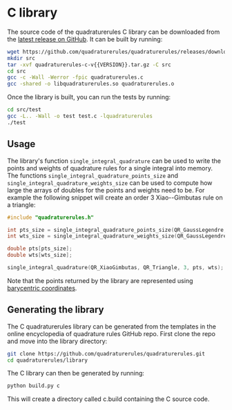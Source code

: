 # C library

The source code of the quadraturerules C library can be downloaded from the
[latest release on GitHub](https://github.com/quadraturerules/quadraturerules/releases/latest/).
It can be built by running:

```bash
wget https://github.com/quadraturerules/quadraturerules/releases/download/v{{VERSION}}/quadraturerules-c-v{{VERSION}}.tar.gz
mkdir src
tar -xvf quadraturerules-c-v{{VERSION}}.tar.gz -C src
cd src
gcc -c -Wall -Werror -fpic quadraturerules.c
gcc -shared -o libquadraturerules.so quadraturerules.o
```

Once the library is built, you can run the tests by running:

```bash
cd src/test
gcc -L.. -Wall -o test test.c -lquadraturerules
./test
```

## Usage

The library's function `single_integral_quadrature` can be used to write the points and weights
of quadrature rules for a single integral into memory. The functions `single_integral_quadrature_points_size` and
`single_integral_quadrature_weights_size` can be used to compute how large the arrays of doubles for the points and weights
need to be. For example the following snippet will create an order 3 Xiao--Gimbutas rule on a
triangle:

```c
#include "quadraturerules.h"

int pts_size = single_integral_quadrature_points_size(QR_GaussLegendre, QR_Interval, 3);
int wts_size = single_integral_quadrature_weights_size(QR_GaussLegendre, QR_Interval, 3);

double pts[pts_size];
double wts[wts_size];

single_integral_quadrature(QR_XiaoGimbutas, QR_Triangle, 3, pts, wts);
```

Note that the points returned by the library are represented using
[barycentric coordinates](/barycentric.md).

## Generating the library
The C quadraturerules library can be generated from the templates in the online encyclopedia
of quadrature rules GitHub repo. First clone the repo and move into the library directory:

```bash
git clone https://github.com/quadraturerules/quadraturerules.git
cd quadraturerules/library
```

The C library can then be generated by running:

```bash
python build.py c
```

This will create a directory called c.build containing the C source code.
